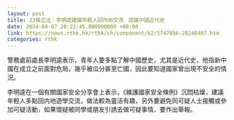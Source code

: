 ```yaml
---
layout: post
title: 23條立法｜李明逵建議年輕人回内地交流　認識中國近代史
date: 2024-04-07 20:23:45.000000000 +08:00
link: https://news.rthk.hk/rthk/ch/component/k2/1747856-20240407.htm
categories: rthk
---
```


警務處前處長李明逵表示，青年人要多點了解中國歷史，尤其是近代史，他指新中國在成立之前面對危局，幾乎被瓜分甚至亡國，因此要知道國家曾出現不安全的情況。

李明逵在一個有關國家安全分享會上表示，《維護國家安全條例》沉悶枯燥，建議年輕人多點回内地遊學交流，做法較為靈活有趣，另外要避免同可疑人士接觸或參加可疑活動，如果懷疑被同學或朋友引誘去做可疑事情，要作出舉報。
